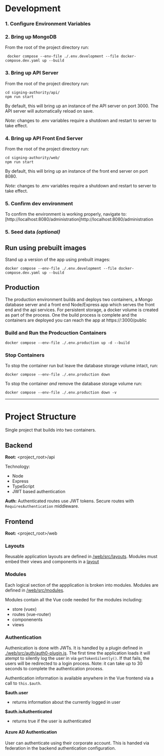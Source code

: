 # Development

### 1. Configure Environment Variables
### 2. Bring up MongoDB
From the root of the project directory run:
```
 docker compose --env-file ./.env.development --file docker-compose.dev.yaml up --build
```
### 3. Bring up API Server
From the root of the project directory run:
```
cd signing-authority/api/
npm run start
```
By default, this will bring up an instance of the API server on port 3000.  The API server will automatically reload on save.

*Note:* changes to .env variables require a shutdown and restart to server to take effect.
### 4. Bring up API Front End Server
From the root of the project directory run:
```
cd signing-authority/web/
npm run start
```
By default, this will bring up an instance of the front end server on port 8080.

*Note:* changes to .env variables require a shutdown and restart to server to take effect.
### 5. Confirm dev environment
To confirm the environment is working properly, navigate to:
[http://localhost:8080/administration]http://localhost:8080/administration

### 5. Seed data *(optional)*
## Run using prebuilt images
Stand up a version of the app using prebuilt images:

`docker compose --env-file ./.env.development --file docker-compose.dev.yaml up --build`


## Production
The production environment builds and deploys two containers, a Mongo database server and a front end Node/Express app which serves the front end and the api services.  For persistent storage, a docker volume is created as part of the process.  One the build process is complete and the containers are deployed you can reach the app at https://<dockerhost>:3000/public

### Build and Run the Prodcuction Containers

`docker compose --env-file ./.env.production up -d --build`

### Stop Containers
To stop the container run but leave the database storage volume intact, run:

`docker compose --env-file ./.env.production down`

To stop the container _and_ remove the database storage volume run:

`docker compose --env-file ./.env.production down -v`

---

# Project Structure


Single project that builds into two containers.



## Backend
**Root:** <project_root>/api

Technology:
- Node
- Express
- TypeScript
- JWT based authentication

**Auth:** Authenticated routes use JWT tokens. Secure routes with `RequiresAuthentication` middleware.

## Frontend
**Root:** <project_root>/web

### Layouts
Reusable application layouts are defined in [/web/src/layouts](./web/src/layouts/).  Modules must embed their views and components in a [layout](./web/src/layouts/)
### Modules
Each logical section of the appplication is broken into modules.  Modules are defined in [/web/src/modules](./web/src/modules/).

Modules contain all the Vue code needed for the modules including:
- store (vuex)
- routes (vue-router)
- componenents
- views

### Authentication
Authenication is done with JWTs. It is handled by a plugin defined in [./web/src/auth/auth0-plugin.js](./web/src/auth/auth0-plugin.js).  The first time the application loads it will atempt to silently log the user in via `getTokenSilently()`.  If that fails, the users will be redirected to a login process.  Note: it can take up to 30 seconds to complete the authentication process.

Authentication information is available anywhere in the Vue frontend via a call to `this.$auth`.

**$auth.user**
- returns information about the currently logged in user

**$auth.isAuthenticated**
 - returns true if the user is authenticated

#### Azure AD Authentication
User can authenticate using their corporate account.  This is handed via federation in the backend authentication configuration.



